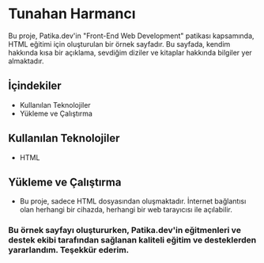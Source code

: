 # Tunahan Harmancı

Bu proje, Patika.dev'in "Front-End Web Development" patikası kapsamında, HTML eğitimi için oluşturulan bir örnek sayfadır. Bu sayfada, kendim hakkında kısa bir açıklama, sevdiğim diziler ve kitaplar hakkında bilgiler yer almaktadır.

## İçindekiler
* Kullanılan Teknolojiler
* Yükleme ve Çalıştırma

## Kullanılan Teknolojiler
* HTML
## Yükleme ve Çalıştırma
* Bu proje, sadece HTML dosyasından oluşmaktadır. İnternet bağlantısı olan herhangi bir cihazda, herhangi bir web tarayıcısı ile açılabilir.



### Bu örnek sayfayı oluştururken, Patika.dev'in eğitmenleri ve destek ekibi tarafından sağlanan kaliteli eğitim ve desteklerden yararlandım. Teşekkür ederim.
